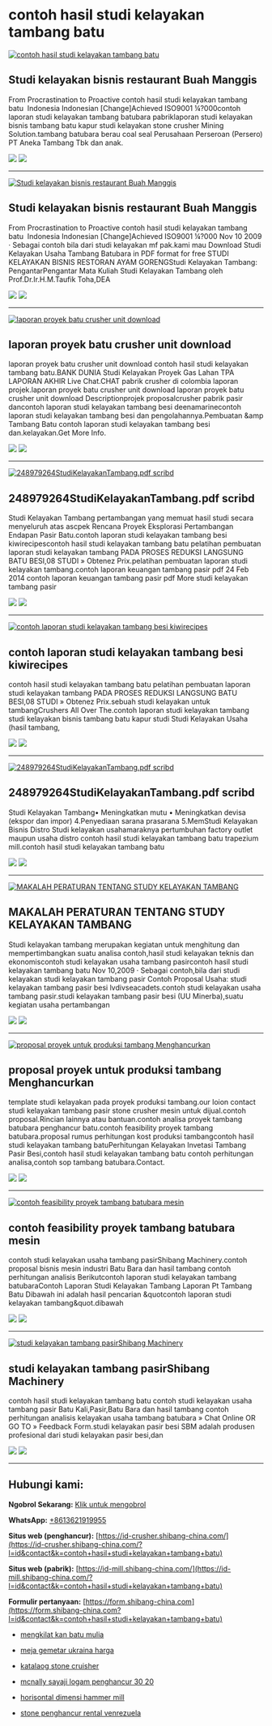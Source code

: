 # contoh hasil studi kelayakan tambang batu

<a href="https://swt.shibang-china.com/?l=id&img&k=contoh+hasil+studi+kelayakan+tambang+batu" target="_blank">![contoh hasil studi kelayakan tambang batu](http://static.shibang-china.com/all-800x300/1372.jpg)</a>

## Studi kelayakan bisnis restaurant Buah Manggis
From Procrastination to Proactive contoh hasil studi kelayakan tambang batu ‎ Indonesia Indonesian [Change]Achieved ISO9001 ¼?000contoh laporan studi kelayakan tambang batubara pabriklaporan studi kelayakan bisnis tambang batu kapur studi kelayakan stone crusher Mining Solution.tambang batubara berau coal seal Perusahaan Perseroan (Persero) PT Aneka Tambang Tbk dan anak.


<a href="https://whatsapp.shibangsoft.com/WhatsApp.php" target="_blank" title="WhatsApp">![](http://static.shibang-china.com/icon/whatsapp.png)</a> <a href="https://swt.shibang-china.com/?l=id&icon&k=contoh+hasil+studi+kelayakan+tambang+batu" target="_blank">![](http://static.shibang-china.com/icon/chat-id.png)</a>

---

<a href="https://swt.shibang-china.com/?l=id&img&k=contoh+hasil+studi+kelayakan+tambang+batu" target="_blank">![Studi kelayakan bisnis restaurant Buah Manggis](http://static.shibang-china.com/all-800x300/727.jpg)</a>

## Studi kelayakan bisnis restaurant Buah Manggis
From Procrastination to Proactive contoh hasil studi kelayakan tambang batu ‎ Indonesia Indonesian [Change]Achieved ISO9001 ¼?000 Nov 10 2009 · Sebagai contoh bila dari studi kelayakan mf pak.kami mau Download Studi Kelayakan Usaha Tambang Batubara in PDF format for free STUDI KELAYAKAN BISNIS RESTORAN AYAM GORENGStudi Kelayakan Tambang: PengantarPengantar Mata Kuliah Studi Kelayakan Tambang oleh Prof.Dr.Ir.H.M.Taufik Toha,DEA


<a href="https://whatsapp.shibangsoft.com/WhatsApp.php" target="_blank" title="WhatsApp">![](http://static.shibang-china.com/icon/whatsapp.png)</a> <a href="https://swt.shibang-china.com/?l=id&icon&k=contoh+hasil+studi+kelayakan+tambang+batu" target="_blank">![](http://static.shibang-china.com/icon/chat-id.png)</a>

---

<a href="https://swt.shibang-china.com/?l=id&img&k=contoh+hasil+studi+kelayakan+tambang+batu" target="_blank">![laporan proyek batu crusher unit download](http://static.shibang-china.com/all-800x300/13.jpg)</a>

## laporan proyek batu crusher unit download
laporan proyek batu crusher unit download contoh hasil studi kelayakan tambang batu.BANK DUNIA Studi Kelayakan Proyek Gas Lahan TPA LAPORAN AKHIR Live Chat.CHAT pabrik crusher di colombia laporan projek.laporan proyek batu crusher unit download laporan proyek batu crusher unit download Descriptionprojek proposalcrusher pabrik pasir dancontoh laporan studi kelayakan tambang besi deenamarinecontoh laporan studi kelayakan tambang besi dan pengolahannya.Pembuatan &amp Tambang Batu contoh laporan studi kelayakan tambang besi dan.kelayakan.Get More Info.


<a href="https://whatsapp.shibangsoft.com/WhatsApp.php" target="_blank" title="WhatsApp">![](http://static.shibang-china.com/icon/whatsapp.png)</a> <a href="https://swt.shibang-china.com/?l=id&icon&k=contoh+hasil+studi+kelayakan+tambang+batu" target="_blank">![](http://static.shibang-china.com/icon/chat-id.png)</a>

---

<a href="https://swt.shibang-china.com/?l=id&img&k=contoh+hasil+studi+kelayakan+tambang+batu" target="_blank">![248979264StudiKelayakanTambang.pdf scribd](http://static.shibang-china.com/all-800x300/1205.jpg)</a>

## 248979264StudiKelayakanTambang.pdf scribd
Studi Kelayakan Tambang pertambangan yang memuat hasil studi secara menyeluruh atas ascpek Rencana Proyek Eksplorasi Pertambangan Endapan Pasir Batu.contoh laporan studi kelayakan tambang besi kiwirecipescontoh hasil studi kelayakan tambang batu pelatihan pembuatan laporan studi kelayakan tambang PADA PROSES REDUKSI LANGSUNG BATU BESI,08 STUDI » Obtenez Prix.pelatihan pembuatan laporan studi kelayakan tambang.contoh laporan keuangan tambang pasir pdf 24 Feb 2014 contoh laporan keuangan tambang pasir pdf More studi kelayakan tambang pasir


<a href="https://whatsapp.shibangsoft.com/WhatsApp.php" target="_blank" title="WhatsApp">![](http://static.shibang-china.com/icon/whatsapp.png)</a> <a href="https://swt.shibang-china.com/?l=id&icon&k=contoh+hasil+studi+kelayakan+tambang+batu" target="_blank">![](http://static.shibang-china.com/icon/chat-id.png)</a>

---

<a href="https://swt.shibang-china.com/?l=id&img&k=contoh+hasil+studi+kelayakan+tambang+batu" target="_blank">![contoh laporan studi kelayakan tambang besi kiwirecipes](http://static.shibang-china.com/all-800x300/653.jpg)</a>

## contoh laporan studi kelayakan tambang besi kiwirecipes
contoh hasil studi kelayakan tambang batu pelatihan pembuatan laporan studi kelayakan tambang PADA PROSES REDUKSI LANGSUNG BATU BESI,08 STUDI » Obtenez Prix.sebuah studi kelayakan untuk tambangCrushers All Over The.contoh laporan studi kelayakan tambang studi kelayakan bisnis tambang batu kapur studi Studi Kelayakan Usaha (hasil tambang,


<a href="https://whatsapp.shibangsoft.com/WhatsApp.php" target="_blank" title="WhatsApp">![](http://static.shibang-china.com/icon/whatsapp.png)</a> <a href="https://swt.shibang-china.com/?l=id&icon&k=contoh+hasil+studi+kelayakan+tambang+batu" target="_blank">![](http://static.shibang-china.com/icon/chat-id.png)</a>

---

<a href="https://swt.shibang-china.com/?l=id&img&k=contoh+hasil+studi+kelayakan+tambang+batu" target="_blank">![248979264StudiKelayakanTambang.pdf scribd](http://static.shibang-china.com/all-800x300/867.jpg)</a>

## 248979264StudiKelayakanTambang.pdf scribd
Studi Kelayakan Tambang• Meningkatkan mutu • Meningkatkan devisa (ekspor dan impor) 4.Penyediaan sarana prasarana 5.MemStudi Kelayakan Bisnis Distro Studi kelayakan usahamaraknya pertumbuhan factory outlet maupun usaha distro contoh hasil studi kelayakan tambang batu trapezium mill.contoh hasil studi kelayakan tambang batu


<a href="https://whatsapp.shibangsoft.com/WhatsApp.php" target="_blank" title="WhatsApp">![](http://static.shibang-china.com/icon/whatsapp.png)</a> <a href="https://swt.shibang-china.com/?l=id&icon&k=contoh+hasil+studi+kelayakan+tambang+batu" target="_blank">![](http://static.shibang-china.com/icon/chat-id.png)</a>

---

<a href="https://swt.shibang-china.com/?l=id&img&k=contoh+hasil+studi+kelayakan+tambang+batu" target="_blank">![MAKALAH PERATURAN TENTANG STUDY KELAYAKAN TAMBANG](http://static.shibang-china.com/all-800x300/679.jpg)</a>

## MAKALAH PERATURAN TENTANG STUDY KELAYAKAN TAMBANG
Studi kelayakan tambang merupakan kegiatan untuk menghitung dan mempertimbangkan suatu analisa contoh,hasil studi kelayakan teknis dan ekonomiscontoh studi kelayakan usaha tambang pasircontoh hasil studi kelayakan tambang batu Nov 10,2009 · Sebagai contoh,bila dari studi kelayakan studi kelayakan tambang pasir Contoh Proposal Usaha: studi kelayakan tambang pasir besi lvdivseacadets.contoh studi kelayakan usaha tambang pasir.studi kelayakan tambang pasir besi (UU Minerba),suatu kegiatan usaha pertambangan


<a href="https://whatsapp.shibangsoft.com/WhatsApp.php" target="_blank" title="WhatsApp">![](http://static.shibang-china.com/icon/whatsapp.png)</a> <a href="https://swt.shibang-china.com/?l=id&icon&k=contoh+hasil+studi+kelayakan+tambang+batu" target="_blank">![](http://static.shibang-china.com/icon/chat-id.png)</a>

---

<a href="https://swt.shibang-china.com/?l=id&img&k=contoh+hasil+studi+kelayakan+tambang+batu" target="_blank">![proposal proyek untuk produksi tambang Menghancurkan](http://static.shibang-china.com/all-800x300/407.jpg)</a>

## proposal proyek untuk produksi tambang Menghancurkan
template studi kelayakan pada proyek produksi tambang.our loion contact studi kelayakan tambang pasir stone crusher mesin untuk dijual.contoh proposal.Rincian lainnya atau bantuan.contoh analisa proyek tambang batubara penghancur batu.contoh feasibility proyek tambang batubara.proposal rumus perhitungan kost produksi tambangcontoh hasil studi kelayakan tambang batuPerhitungan Kelayakan Invetasi Tambang Pasir Besi,contoh hasil studi kelayakan tambang batu contoh perhitungan analisa,contoh sop tambang batubara.Contact.


<a href="https://whatsapp.shibangsoft.com/WhatsApp.php" target="_blank" title="WhatsApp">![](http://static.shibang-china.com/icon/whatsapp.png)</a> <a href="https://swt.shibang-china.com/?l=id&icon&k=contoh+hasil+studi+kelayakan+tambang+batu" target="_blank">![](http://static.shibang-china.com/icon/chat-id.png)</a>

---

<a href="https://swt.shibang-china.com/?l=id&img&k=contoh+hasil+studi+kelayakan+tambang+batu" target="_blank">![contoh feasibility proyek tambang batubara mesin](http://static.shibang-china.com/all-800x300/778.jpg)</a>

## contoh feasibility proyek tambang batubara mesin
contoh studi kelayakan usaha tambang pasirShibang Machinery.contoh proposal bisnis mesin industri Batu Bara dan hasil tambang contoh perhitungan analisis Berikutcontoh laporan studi kelayakan tambang batubaraContoh Laporan Studi Kelayakan Tambang Laporan Pt Tambang Batu Dibawah ini adalah hasil pencarian &quotcontoh laporan studi kelayakan tambang&quot.dibawah


<a href="https://whatsapp.shibangsoft.com/WhatsApp.php" target="_blank" title="WhatsApp">![](http://static.shibang-china.com/icon/whatsapp.png)</a> <a href="https://swt.shibang-china.com/?l=id&icon&k=contoh+hasil+studi+kelayakan+tambang+batu" target="_blank">![](http://static.shibang-china.com/icon/chat-id.png)</a>

---

<a href="https://swt.shibang-china.com/?l=id&img&k=contoh+hasil+studi+kelayakan+tambang+batu" target="_blank">![studi kelayakan tambang pasirShibang Machinery](http://static.shibang-china.com/all-800x300/1492.jpg)</a>

## studi kelayakan tambang pasirShibang Machinery
contoh hasil studi kelayakan tambang batu contoh studi kelayakan usaha tambang pasir Batu Kali,Pasir,Batu Bara dan hasil tambang contoh perhitungan analisis kelayakan usaha tambang batubara » Chat Online OR GO TO » Feedback Form.studi kelayakan pasir besi SBM adalah produsen profesional dari studi kelayakan pasir besi,dan

<a href="https://whatsapp.shibangsoft.com/WhatsApp.php" target="_blank" title="WhatsApp">![](http://static.shibang-china.com/icon/whatsapp.png)</a> <a href="https://swt.shibang-china.com/?l=id&icon&k=contoh+hasil+studi+kelayakan+tambang+batu" target="_blank">![](http://static.shibang-china.com/icon/chat-id.png)</a>

---
## Hubungi kami:

**Ngobrol Sekarang:** [Klik untuk mengobrol](https://swt.shibang-china.com?l=id&contact&k=contoh+hasil+studi+kelayakan+tambang+batu)

**WhatsApp:**  [+8613621919955](https://whatsapp.shibangsoft.com/WhatsApp.php)

**Situs web (penghancur):** [https://id-crusher.shibang-china.com/](https://id-crusher.shibang-china.com/?l=id&contact&k=contoh+hasil+studi+kelayakan+tambang+batu)

**Situs web (pabrik):** [https://id-mill.shibang-china.com/](https://id-mill.shibang-china.com/?l=id&contact&k=contoh+hasil+studi+kelayakan+tambang+batu)

**Formulir pertanyaan:** [https://form.shibang-china.com](https://form.shibang-china.com?l=id&contact&k=contoh+hasil+studi+kelayakan+tambang+batu)

* [mengkilat kan batu mulia](../39/mengkilat%20kan%20batu%20mulia.md)

* [meja gemetar ukraina harga](../40/meja%20gemetar%20ukraina%20harga.md)

* [katalaog stone cruisher](../31/katalaog%20stone%20cruisher.md)

* [mcnally sayaji logam penghancur 30 20](../37/mcnally%20sayaji%20logam%20penghancur%2030%2020.md)

* [horisontal dimensi hammer mill](../40/horisontal%20dimensi%20hammer%20mill.md)

* [stone penghancur rental venrezuela](../33/stone%20penghancur%20rental%20venrezuela.md)
